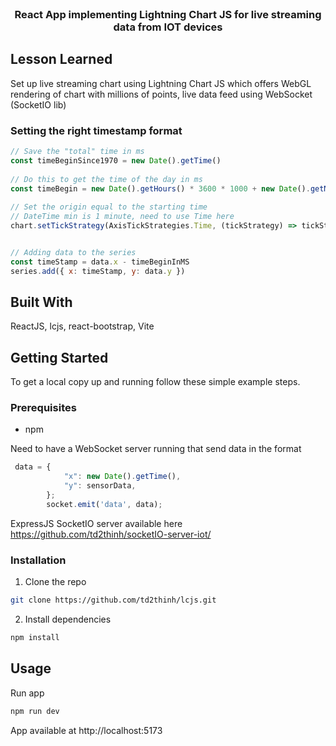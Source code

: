 <br/>
<p align="center">
  <a href="https://github.com/td2thinh/lcjs">
  </a>

  <h3 align="center">React App implementing Lightning Chart JS for live streaming data from IOT devices</h3>

</p>

## Lesson Learned

Set up live streaming chart using Lightning Chart JS which offers WebGL rendering of chart with millions of points, live data feed using WebSocket (SocketIO lib)

### Setting the right timestamp format

```js
// Save the "total" time in ms
const timeBeginSince1970 = new Date().getTime()
    
// Do this to get the time of the day in ms
const timeBegin = new Date().getHours() * 3600 * 1000 + new Date().getMinutes() * 60 * 1000 + new Date().getSeconds() * 1000 + new Date().getMilliseconds()
    
// Set the origin equal to the starting time
// DateTime min is 1 minute, need to use Time here
chart.setTickStrategy(AxisTickStrategies.Time, (tickStrategy) => tickStrategy.setTimeOrigin(timeBegin))


// Adding data to the series
const timeStamp = data.x - timeBeginInMS
series.add({ x: timeStamp, y: data.y })
```

## Built With

ReactJS, lcjs, react-bootstrap, Vite

## Getting Started

To get a local copy up and running follow these simple example steps.

### Prerequisites

* npm


Need to have a WebSocket server running that send data in the format 
```js
 data = {
            "x": new Date().getTime(),
            "y": sensorData,
        };
        socket.emit('data', data);
```
ExpressJS SocketIO server available here https://github.com/td2thinh/socketIO-server-iot/


### Installation

1. Clone the repo

```sh
git clone https://github.com/td2thinh/lcjs.git
```

2. Install dependencies

```sh
npm install
```

## Usage
Run app
```sh
npm run dev 
```
App available at http://localhost:5173



